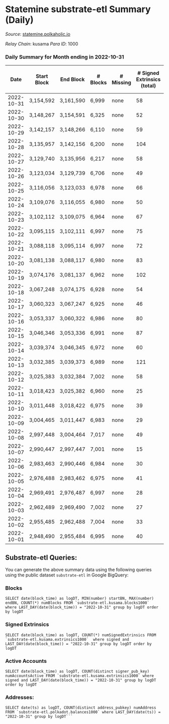 # Statemine substrate-etl Summary (Daily)

_Source_: [statemine.polkaholic.io](https://statemine.polkaholic.io)

*Relay Chain*: kusama
*Para ID*: 1000



### Daily Summary for Month ending in 2022-10-31


| Date | Start Block | End Block | # Blocks | # Missing | # Signed Extrinsics (total) | # Active Accounts | # Addresses with Balances | # Events | # Transfers | # XCM Transfers In | # XCM Transfers Out |
| ---- | ----------- | --------- | -------- | --------- | --------------------------- | ----------------- | ------------------------- | -------- | ----------- | ------------------ | ------------------- |
| 2022-10-31 | 3,154,592 | 3,161,590 | 6,999 | none  | 58 | 29 | 46,389 | 15,860 | 1,397 ($3.27) | 32 ($74,801.98) | 9 ($25,859.69) |
| 2022-10-30 | 3,148,267 | 3,154,591 | 6,325 | none  | 52 | 25 |  | 14,224 | 1,169 ($198.46) | 24 ($6,437.64) | 6 ($24,907.62) |
| 2022-10-29 | 3,142,157 | 3,148,266 | 6,110 | none  | 59 | 29 |  | 13,848 | 1,208 ($19.57) | 21 ($1,800.43) | 12 ($61,627.40) |
| 2022-10-28 | 3,135,957 | 3,142,156 | 6,200 | none  | 104 | 22 | 46,354 | 13,928 | 921 ($0.61) | 11 ($3,743.08) | 15 ($601.36) |
| 2022-10-27 | 3,129,740 | 3,135,956 | 6,217 | none  | 58 | 23 | 46,341 | 14,055 | 1,207 ($0.63) | 20 ($6,390.41) | 17 ($24,701.69) |
| 2022-10-26 | 3,123,034 | 3,129,739 | 6,706 | none  | 49 | 21 |  | 14,912 | 1,065 ($1.35) | 29 ($9,433.50) | 18 ($14,041.14) |
| 2022-10-25 | 3,116,056 | 3,123,033 | 6,978 | none  | 66 | 25 |  | 15,961 | 1,410 ($0.67) | 48 ($136,163) | 20 ($10,672.24) |
| 2022-10-24 | 3,109,076 | 3,116,055 | 6,980 | none  | 50 | 27 |  | 15,647 | 1,193 ($12.68) | 44 ($59,616.56) | 13 ($344,382) |
| 2022-10-23 | 3,102,112 | 3,109,075 | 6,964 | none  | 67 | 30 | 46,293 | 15,929 | 1,464 ($4.13) | 35 ($14,518.92) | 26 ($11,667.74) |
| 2022-10-22 | 3,095,115 | 3,102,111 | 6,997 | none  | 75 | 37 |  | 16,122 | 1,589 ($0.78) | 28 ($7,258.38) | 27 ($42,701.82) |
| 2022-10-21 | 3,088,118 | 3,095,114 | 6,997 | none  | 72 | 27 | 46,284 | 16,151 | 1,539 ($12.55) | 44 ($11,679.96) | 23 ($40,956.35) |
| 2022-10-20 | 3,081,138 | 3,088,117 | 6,980 | none  | 83 | 30 |  | 16,368 | 1,694 ($1.79) | 49 ($19,126.69) | 32 ($15,614.35) |
| 2022-10-19 | 3,074,176 | 3,081,137 | 6,962 | none  | 102 | 28 |  | 16,529 | 1,792 ($1.28) | 53 ($12,193.26) | 39 ($109,174) |
| 2022-10-18 | 3,067,248 | 3,074,175 | 6,928 | none  | 54 | 26 | 46,243 | 15,456 | 1,174 ($4.48) | 28 ($4,171.88) | 17 ($24,066.25) |
| 2022-10-17 | 3,060,323 | 3,067,247 | 6,925 | none  | 46 | 27 | 46,235 | 14,989 | 855 ($12.04) | 12 ($4,323.64) | 9 ($9,865.98) |
| 2022-10-16 | 3,053,337 | 3,060,322 | 6,986 | none  | 80 | 30 |  | 16,164 | 1,615 ($5.24) | 31 ($4,608.91) | 21 ($58,375.71) |
| 2022-10-15 | 3,046,346 | 3,053,336 | 6,991 | none  | 87 | 36 | 46,215 | 16,184 | 1,667 ($9.64) | 17 ($5,356.10) | 17 ($1,483,593) |
| 2022-10-14 | 3,039,374 | 3,046,345 | 6,972 | none  | 60 | 26 | 46,195 | 15,819 | 1,398 ($20.59) | 27 ($4,997.04) | 22 ($41,638.79) |
| 2022-10-13 | 3,032,385 | 3,039,373 | 6,989 | none  | 121 | 49 | 46,187 | 17,197 | 2,309 ($15.73) | 57 ($14,733.22) | 39 ($89,077.81) |
| 2022-10-12 | 3,025,383 | 3,032,384 | 7,002 | none  | 58 | 34 | 46,172 | 15,857 | 1,404 ($0.72) | 28 ($956.54) | 15 ($1,892.92) |
| 2022-10-11 | 3,018,423 | 3,025,382 | 6,960 | none  | 25 | 20 |  | 14,710 | 630 ($0.46) | 7 ($16,743.14) | 4 ($104.45) |
| 2022-10-10 | 3,011,448 | 3,018,422 | 6,975 | none  | 39 | 19 |  | 14,911 | 754 ($1.39) | 2 ($6.41) | 2 ($1,297.85) |
| 2022-10-09 | 3,004,465 | 3,011,447 | 6,983 | none  | 29 | 18 |  | 14,861 | 661 ($0.34) | 15 ($574.50) | 8 ($1,272.78) |
| 2022-10-08 | 2,997,448 | 3,004,464 | 7,017 | none  | 49 | 20 |  | 15,427 | 1,061 ($0.59) | 16 ($144.98) | 8 ($3,530.58) |
| 2022-10-07 | 2,990,447 | 2,997,447 | 7,001 | none  | 15 | 13 |  | 14,422 | 337 ($4.67) | 1 ($0.25) | 4 ($267.70) |
| 2022-10-06 | 2,983,463 | 2,990,446 | 6,984 | none  | 30 | 16 |  | 14,902 | 743 ($1.39) | 8 ($1,113.35) | 2 ($209.76) |
| 2022-10-05 | 2,976,488 | 2,983,462 | 6,975 | none  | 41 | 25 |  | 14,998 | 779 ($53.28) | 12 ($18,506.72) | 6 ($50.06) |
| 2022-10-04 | 2,969,491 | 2,976,487 | 6,997 | none  | 28 | 15 |  | 14,730 | 572 ($0.30) | 5 ($736.15) | 4 ($15,517.45) |
| 2022-10-03 | 2,962,489 | 2,969,490 | 7,002 | none  | 27 | 21 |  | 14,696 | 520 ($1.16) | 7 ($12,539.94) | 5 ($163.89) |
| 2022-10-02 | 2,955,485 | 2,962,488 | 7,004 | none  | 33 | 23 |  | 14,976 | 765 ($56.99) | 7 ($1,243.79) | 3 ($3,356.63) |
| 2022-10-01 | 2,948,490 | 2,955,484 | 6,995 | none  | 40 | 21 |  | 15,188 | 951 ($1.96) | 10 ($37,149.86) | 4 ($1,186.46) |

## Substrate-etl Queries:
You can generate the above summary data using the following queries using the public dataset `substrate-etl` in Google BigQuery:


### Blocks
```
SELECT date(block_time) as logDT, MIN(number) startBN, MAX(number) endBN, COUNT(*) numBlocks FROM `substrate-etl.kusama.blocks1000`  where LAST_DAY(date(block_time)) = "2022-10-31" group by logDT order by logDT
```


### Signed Extrinsics
```
SELECT date(block_time) as logDT, COUNT(*) numSignedExtrinsics FROM `substrate-etl.kusama.extrinsics1000`  where signed and LAST_DAY(date(block_time)) = "2022-10-31" group by logDT order by logDT
```


### Active Accounts
```
SELECT date(block_time) as logDT, COUNT(distinct signer_pub_key) numAccountsActive FROM `substrate-etl.kusama.extrinsics1000` where signed and LAST_DAY(date(block_time)) = "2022-10-31" group by logDT order by logDT
```


### Addresses:
```
SELECT date(ts) as logDT, COUNT(distinct address_pubkey) numAddress FROM `substrate-etl.polkadot.balances1000` where LAST_DAY(date(ts)) = "2022-10-31" group by logDT```

